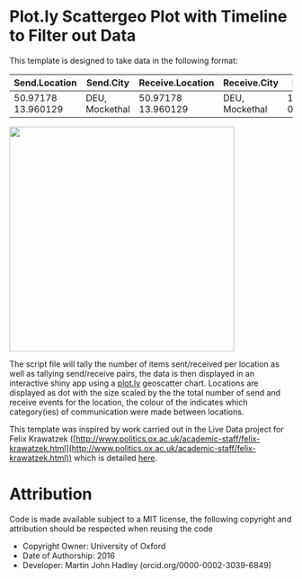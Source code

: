# Plot.ly Scattergeo Plot with Timeline to Filter out Data

This template is designed to take data in the following format:

| Send.Location | Send.City | Receive.Location | Receive.City | Date | Category |
| --- | --- | --- | --- | --- | --- |
| 50.97178 13.960129 | DEU, Mockethal | 50.97178 13.960129 | DEU, Mockethal | 1800-01-01 | A |

<img src="https://raw.githubusercontent.com/martinjhnhadley/Live-Data_Scripts-and-Templates/master/Shiny-Templates/Self-Contained-Apps/Plotly-map-with-timeline/plotly-with-timeline_screenshot.png" width = "400px"/>

The script file will tally the number of items sent/received per location as well as tallying send/receive pairs, the data is then displayed in an interactive shiny app using a [plot.ly](http://plot.ly) geoscatter chart. Locations are displayed as dot with the size scaled by the the total number of send and receive events for the location, the colour of the indicates which category(ies) of communication were made between locations.

This template was inspired by work carried out in the Live Data project for Felix Krawatzek ([http://www.politics.ox.ac.uk/academic-staff/felix-krawatzek.html](http://www.politics.ox.ac.uk/academic-staff/felix-krawatzek.html)) which is detailed [here](https://github.com/martinjhnhadley/Live-Data_Case-Studies/tree/master/2016%20Case%20Studies/German-Migrant-Letters).

# Attribution

Code is made available subject to a MIT license, the following copyright and attribution should be respected when reusing the code

- Copyright Owner: University of Oxford
- Date of Authorship: 2016
- Developer: Martin John Hadley (orcid.org/0000-0002-3039-6849)
